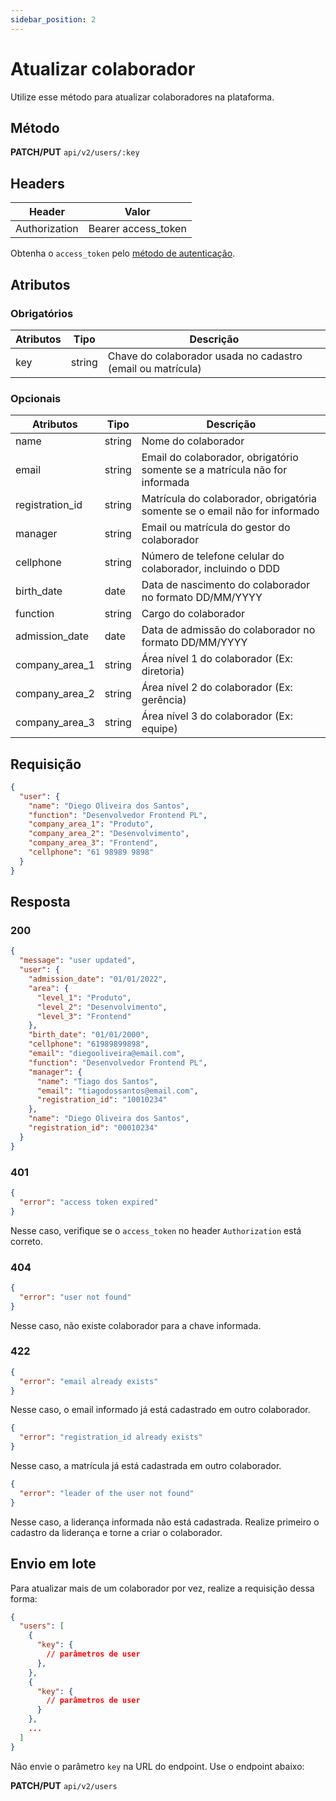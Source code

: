 ```yaml
---
sidebar_position: 2
---
```


# Atualizar colaborador

Utilize esse método para atualizar colaboradores na plataforma.

## Método

**PATCH/PUT**
`api/v2/users/:key`

## Headers

| Header        | Valor               |
| ------------- | ------------------- |
| Authorization | Bearer access_token |

Obtenha o `access_token` pelo [método de autenticação](/api/autenticacao).

## Atributos

### Obrigatórios

| Atributos | Tipo   | Descrição                                                   |
| --------- | ------ | ----------------------------------------------------------- |
| key       | string | Chave do colaborador usada no cadastro (email ou matrícula) |

### Opcionais

| Atributos      | Tipo   | Descrição                                                                  |
| -------------- | ------ | -------------------------------------------------------------------------- |
| name           | string | Nome do colaborador                                                        |
| email          | string | Email do colaborador, obrigatório somente se a matrícula não for informada |
| registration_id| string | Matrícula do colaborador, obrigatória somente se o email não for informado |
| manager        | string | Email ou matrícula do gestor do colaborador                                |
| cellphone      | string | Número de telefone celular do colaborador, incluindo o DDD                 |
| birth_date     | date   | Data de nascimento do colaborador no formato DD/MM/YYYY                    |
| function       | string | Cargo do colaborador                                                       |
| admission_date | date   | Data de admissão do colaborador no formato DD/MM/YYYY                      |
| company_area_1 | string | Área nível 1 do colaborador (Ex: diretoria)                                |
| company_area_2 | string | Área nível 2 do colaborador (Ex: gerência)                                 |
| company_area_3 | string | Área nível 3 do colaborador (Ex: equipe)                                   |

## Requisição

```json
{
  "user": {
    "name": "Diego Oliveira dos Santos",
    "function": "Desenvolvedor Frontend PL",
    "company_area_1": "Produto",
    "company_area_2": "Desenvolvimento",
    "company_area_3": "Frontend",
    "cellphone": "61 98989 9898"
  }
}
```

## Resposta

### 200

```json
{
  "message": "user updated",
  "user": {
    "admission_date": "01/01/2022",
    "area": {
      "level_1": "Produto",
      "level_2": "Desenvolvimento",
      "level_3": "Frontend"
    },
    "birth_date": "01/01/2000",
    "cellphone": "61989899898",
    "email": "diegooliveira@email.com",
    "function": "Desenvolvedor Frontend PL",
    "manager": {
      "name": "Tiago dos Santos",
      "email": "tiagodossantos@email.com",
      "registration_id": "10010234"
    },
    "name": "Diego Oliveira dos Santos",
    "registration_id": "00010234"
  }
}
```

### 401

```json
{
  "error": "access token expired"
}
```

Nesse caso, verifique se o `access_token` no header `Authorization` está correto.

### 404

```json
{
  "error": "user not found"
}
```

Nesse caso, não existe colaborador para a chave informada.

### 422

```json
{
  "error": "email already exists"
}
```

Nesse caso, o email informado já está cadastrado em outro colaborador.

```json
{
  "error": "registration_id already exists"
}
```

Nesse caso, a matrícula já está cadastrada em outro colaborador.

```json
{
  "error": "leader of the user not found"
}
```

Nesse caso, a liderança informada não está cadastrada. Realize primeiro o cadastro da liderança e torne a criar o colaborador.

## Envio em lote

Para atualizar mais de um colaborador por vez, realize a requisição dessa forma:

```json
{
  "users": [
    {
      "key": {
        // parâmetros de user
      },
    },
    {
      "key": {
        // parâmetros de user
      }
    },
    ...
  ]
}
```

Não envie o parâmetro `key` na URL do endpoint. Use o endpoint abaixo:

**PATCH/PUT**
`api/v2/users`
